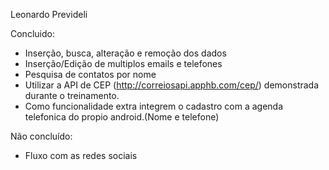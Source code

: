 Leonardo Prevideli

Concluido:
 - Inserção, busca, alteração e remoção dos dados
 - Inserção/Edição de multiplos emails e telefones
 - Pesquisa de contatos por nome
 - Utilizar a API de CEP (http://correiosapi.apphb.com/cep/) demonstrada durante o treinamento.
 - Como funcionalidade extra integrem o cadastro com a agenda telefonica do propio android.(Nome e telefone)
 
Não concluído:
 - Fluxo com as redes sociais
